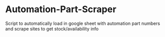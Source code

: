 # Automation-Part-Scraper
Script to automatically load in google sheet with automation part numbers and scrape sites to get stock/availability info
